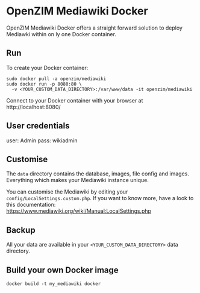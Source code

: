 OpenZIM Mediawiki Docker
========================

OpenZIM Mediawiki Docker offers a straight forward solution to deploy
Mediawki within on ly one Docker container.

Run
---

To create your Docker container:

```
sudo docker pull -a openzim/mediawiki
sudo docker run -p 8080:80 \
  -v <YOUR_CUSTOM_DATA_DIRECTORY>:/var/www/data -it openzim/mediawiki
```

Connect to your Docker container with your browser at
http://localhost:8080/

User credentials
----------------

user: Admin
pass: wikiadmin

Customise
---------

The `data` directory contains the database, images, file config and
images. Everything which makes your Mediawiki instance unique.

You can customise the Mediawiki by editing your
`config/LocalSettings.custom.php`. If you want to know more, have a
look to this documentation:
https://www.mediawiki.org/wiki/Manual:LocalSettings.php

Backup
------

All your data are available in your `<YOUR_CUSTOM_DATA_DIRECTORY>`
data directory.

Build your own Docker image
-------------------------------

```
docker build -t my_mediawiki docker 
```
